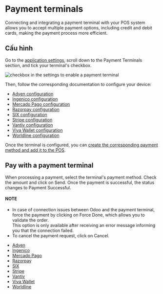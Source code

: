 # Payment terminals

Connecting and integrating a payment terminal with your POS system allows you to accept multiple
payment options, including credit and debit cards, making the payment process more efficient.

<a id="terminals-configuration"></a>

## Cấu hình

Go to the [application settings](../configuration.md#configuration-settings), scroll down to the
Payment Terminals section, and tick your terminal's checkbox.

![checkbox in the settings to enable a payment terminal](../../../../.gitbook/assets/settings-pt.png)

Then, follow the corresponding documentation to configure your device:

- [Adyen configuration](terminals/adyen.md)
- [Ingenico configuration](terminals/ingenico.md)
- [Mercado Pago configuration](terminals/mercado_pago.md)
- [Razorpay configuration](terminals/razorpay.md)
- [SIX configuration](terminals/six.md)
- [Stripe configuration](terminals/stripe.md)
- [Vantiv configuration](terminals/vantiv.md)
- [Viva Wallet configuration](terminals/viva_wallet.md)
- [Worldline configuration](terminals/worldline.md)

Once the terminal is configured, you can [create the corresponding payment method and add it to
the POS](../payment_methods.md).

## Pay with a payment terminal

When processing a payment, select the terminal's payment method. Check the amount and
click on Send. Once the payment is successful, the status changes to Payment
Successful.

#### NOTE
- In case of connection issues between Odoo and the payment terminal, force the payment by
  clicking on Force Done, which allows you to validate the order.
  <br/>
  This option is only available after receiving an error message informing you that the
  connection failed.
  <br/>
- To cancel the payment request, click on Cancel.

* [Adyen](terminals/adyen.md)
* [Ingenico](terminals/ingenico.md)
* [Mercado Pago](terminals/mercado_pago.md)
* [Razorpay](terminals/razorpay.md)
* [SIX](terminals/six.md)
* [Stripe](terminals/stripe.md)
* [Vantiv](terminals/vantiv.md)
* [Viva Wallet](terminals/viva_wallet.md)
* [Worldline](terminals/worldline.md)
